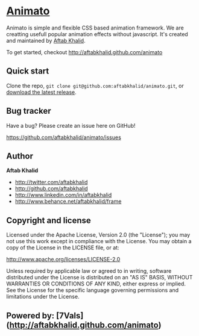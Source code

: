 [Animato](http://aftabkhalid.github.com/animato)
=================

Animato is simple and flexible CSS based animation framework. We are creatting usefull popular animation effects without javascript. It's created and maintained by [Aftab Khalid](http://twitter.com/aftabkhalid).

To get started, checkout http://aftabkhalid.github.com/animato



Quick start
-----------

Clone the repo, `git clone git@github.com:aftabkhalid/animato.git`, or [download the latest release](https://github.com/aftabkhalid/animato/zipball/master).



Bug tracker
-----------

Have a bug? Please create an issue here on GitHub!

https://github.com/aftabkhalid/animato/issues



Author
-------

**Aftab Khalid**

+ http://twitter.com/aftabkhalid
+ http://github.com/aftabkhalid
+ http://www.linkedin.com/in/aftabkhalid
+ http://www.behance.net/aftabkhalid/frame



Copyright and license
---------------------

Licensed under the Apache License, Version 2.0 (the "License");
you may not use this work except in compliance with the License.
You may obtain a copy of the License in the LICENSE file, or at:

   http://www.apache.org/licenses/LICENSE-2.0

Unless required by applicable law or agreed to in writing, software
distributed under the License is distributed on an "AS IS" BASIS,
WITHOUT WARRANTIES OR CONDITIONS OF ANY KIND, either express or implied.
See the License for the specific language governing permissions and
limitations under the License.



Powered by: [7Vals] (http://aftabkhalid.github.com/animato)
---------------------
